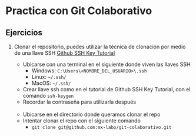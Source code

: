# Practica con Git Colaborativo

## Ejercicios

1. Clonar el repositorio, puedes utilizar la técnica de clonación por medio de una llave SSH [Github SSH Key Tutorial](https://docs.github.com/en/authentication/connecting-to-github-with-ssh/generating-a-new-ssh-key-and-adding-it-to-the-ssh-agent#generating-a-new-ssh-key)

    - Ubicarse con una terminal en el siguiente donde viven las llaves SSH
        - Windows: `C:\Users\<NOMBRE_DEL_USUARIO>\.ssh`
        - Linux: `~/.ssh/`
        - MacOS: `~/.ssh/`
    - Crear llave ssh como en el tutorial de Github SSH Key Tutorial, con el comando `ssh-keygen`
    - Recordar la contraseña para utilizarla después<br/><br/>
    - Ubicarse en el directorio donde queramos clonar el repo
    - Intentar clonar el repo con el siguiente comando
        - `git clone git@github.com:mx-labo/git-colaborativo.git`
